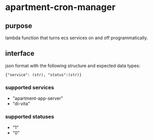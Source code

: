 # apartment-cron-manager

## purpose

lambda function that turns ecs services on and off programmatically. 

## interface

json format with the following structure and expected data types:

```
{"service": (str), "status":(str)}
```

### supported services
- "apartment-app-server"
- "di-vita"

### supported statuses
- "1"
- "0"